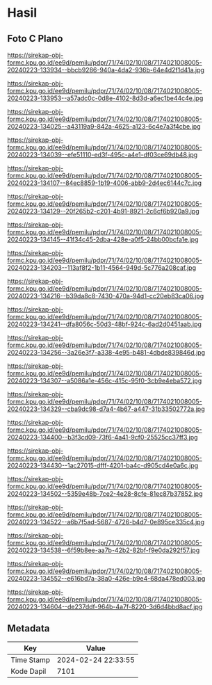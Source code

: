 # Hasil

## Foto C Plano

https://sirekap-obj-formc.kpu.go.id/ee9d/pemilu/pdpr/71/74/02/10/08/7174021008005-20240223-133934--bbcb9286-940a-4da2-936b-64e4d2f1d41a.jpg

https://sirekap-obj-formc.kpu.go.id/ee9d/pemilu/pdpr/71/74/02/10/08/7174021008005-20240223-133953--a57adc0c-0d8e-4102-8d3d-a6ec1be44c4e.jpg

https://sirekap-obj-formc.kpu.go.id/ee9d/pemilu/pdpr/71/74/02/10/08/7174021008005-20240223-134025--a43119a9-842a-4625-a123-6c4e7a3f4cbe.jpg

https://sirekap-obj-formc.kpu.go.id/ee9d/pemilu/pdpr/71/74/02/10/08/7174021008005-20240223-134039--efe51110-ed3f-495c-a4e1-df03ce69db48.jpg

https://sirekap-obj-formc.kpu.go.id/ee9d/pemilu/pdpr/71/74/02/10/08/7174021008005-20240223-134107--84ec8859-1b19-4006-abb9-2d4ec6144c7c.jpg

https://sirekap-obj-formc.kpu.go.id/ee9d/pemilu/pdpr/71/74/02/10/08/7174021008005-20240223-134129--20f265b2-c201-4b91-8921-2c6cf6b920a9.jpg

https://sirekap-obj-formc.kpu.go.id/ee9d/pemilu/pdpr/71/74/02/10/08/7174021008005-20240223-134145--41f34c45-2dba-428e-a0f5-24bb00bcfa1e.jpg

https://sirekap-obj-formc.kpu.go.id/ee9d/pemilu/pdpr/71/74/02/10/08/7174021008005-20240223-134203--113af8f2-1b11-4564-949d-5c776a208caf.jpg

https://sirekap-obj-formc.kpu.go.id/ee9d/pemilu/pdpr/71/74/02/10/08/7174021008005-20240223-134216--b39da8c8-7430-470a-94d1-cc20eb83ca06.jpg

https://sirekap-obj-formc.kpu.go.id/ee9d/pemilu/pdpr/71/74/02/10/08/7174021008005-20240223-134241--dfa8056c-50d3-48bf-924c-6ad2d0451aab.jpg

https://sirekap-obj-formc.kpu.go.id/ee9d/pemilu/pdpr/71/74/02/10/08/7174021008005-20240223-134256--3a26e3f7-a338-4e95-b481-4dbde839846d.jpg

https://sirekap-obj-formc.kpu.go.id/ee9d/pemilu/pdpr/71/74/02/10/08/7174021008005-20240223-134307--a5086a1e-456c-415c-95f0-3cb9e4eba572.jpg

https://sirekap-obj-formc.kpu.go.id/ee9d/pemilu/pdpr/71/74/02/10/08/7174021008005-20240223-134329--cba9dc98-d7a4-4b67-a447-31b33502772a.jpg

https://sirekap-obj-formc.kpu.go.id/ee9d/pemilu/pdpr/71/74/02/10/08/7174021008005-20240223-134400--b3f3cd09-73f6-4a41-9cf0-25525cc37ff3.jpg

https://sirekap-obj-formc.kpu.go.id/ee9d/pemilu/pdpr/71/74/02/10/08/7174021008005-20240223-134430--1ac27015-dfff-4201-ba4c-d905cd4e0a6c.jpg

https://sirekap-obj-formc.kpu.go.id/ee9d/pemilu/pdpr/71/74/02/10/08/7174021008005-20240223-134502--5359e48b-7ce2-4e28-8cfe-81ec87b37852.jpg

https://sirekap-obj-formc.kpu.go.id/ee9d/pemilu/pdpr/71/74/02/10/08/7174021008005-20240223-134522--a6b7f5ad-5687-4726-b4d7-0e895ce335c4.jpg

https://sirekap-obj-formc.kpu.go.id/ee9d/pemilu/pdpr/71/74/02/10/08/7174021008005-20240223-134538--6f59b8ee-aa7b-42b2-82bf-f9e0da292f57.jpg

https://sirekap-obj-formc.kpu.go.id/ee9d/pemilu/pdpr/71/74/02/10/08/7174021008005-20240223-134552--e616bd7a-38a0-426e-b9e4-68da478ed003.jpg

https://sirekap-obj-formc.kpu.go.id/ee9d/pemilu/pdpr/71/74/02/10/08/7174021008005-20240223-134604--de237ddf-964b-4a7f-8220-3d6d4bbd8acf.jpg


## Metadata

| Key        | Value               |
| ---------- | ------------------- |
| Time Stamp | 2024-02-24 22:33:55 |
| Kode Dapil | 7101                |



